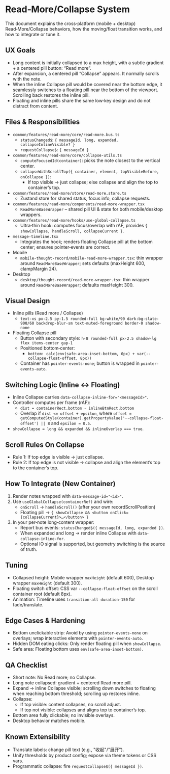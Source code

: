 # Read‑More/Collapse System

This document explains the cross‑platform (mobile + desktop) Read‑More/Collapse behaviors, how the moving/float transition works, and how to integrate or tune it.

## UX Goals
- Long content is initially collapsed to a max height, with a subtle gradient + a centered pill button: “Read more”.
- After expansion, a centered pill “Collapse” appears. It normally scrolls with the note.
- When the inline Collapse pill would be covered near the bottom edge, it seamlessly switches to a floating pill near the bottom of the viewport. Scrolling back restores the inline pill.
- Floating and inline pills share the same low‑key design and do not distract from content.

## Files & Responsibilities
- `common/features/read-more/core/read-more.bus.ts`
  - `statusChanged$`: `{ messageId, long, expanded, collapseInlineVisible? }`
  - `requestCollapse$`: `{ messageId }`
- `common/features/read-more/core/collapse-utils.ts`
  - `computeFocusedId(container)`: picks the note closest to the vertical center.
  - `collapseWithScrollTop({ container, element, topVisibleBefore, onCollapse })`:
    - If top visible → just collapse; else collapse and align the top to container’s top.
- `common/features/read-more/store/read-more.store.ts`
  - Zustand store for shared status, focus info, collapse requests.
- `common/features/read-more/components/read-more-wrapper.tsx`
  - `ReadMoreBaseWrapper` – shared pill UI & state for both mobile/desktop wrappers.
- `common/features/read-more/hooks/use-global-collapse.ts`
  - Ultra‑thin hook: computes focus/overlap with rAF, provides `{ showCollapse, handleScroll, collapseCurrent }`.
- `message-timeline.tsx`
  - Integrates the hook; renders floating Collapse pill at the bottom center; ensures pointer‑events are correct.
- Mobile
  - `mobile-thought-record/mobile-read-more-wrapper.tsx`: thin wrapper around `ReadMoreBaseWrapper`; sets defaults (maxHeight 600, clampMargin 24).
- Desktop
  - `desktop/thought-record/read-more-wrapper.tsx`: thin wrapper around `ReadMoreBaseWrapper`; defaults maxHeight 300.

## Visual Design
- Inline pills (Read more / Collapse)
  - `text-xs px-2.5 py-1.5 rounded-full bg-white/90 dark:bg-slate-900/60 backdrop-blur-sm text-muted-foreground border-0 shadow-none`
- Floating Collapse pill
  - Button with secondary style: `h-8 rounded-full px-2.5 shadow-lg flex items-center gap-1`
  - Positioned bottom‑center:
    - `bottom: calc(env(safe-area-inset-bottom, 0px) + var(--collapse-float-offset, 8px))`
  - Container has `pointer-events-none`; button is wrapped in `pointer-events-auto`.

## Switching Logic (Inline ↔ Floating)
- Inline Collapse carries `data-collapse-inline-for="<messageId>"`.
- Controller computes per frame (rAF):
  - `dist = containerRect.bottom - inlineBtnRect.bottom`
  - Overlap if `dist <= offset + epsilon`, where `offset = getComputedStyle(container).getPropertyValue('--collapse-float-offset') || 8` and `epsilon ≈ 0.5`.
- `showCollapse = long && expanded && inlineOverlap === true`.

## Scroll Rules On Collapse
- Rule 1: If top edge is visible → just collapse.
- Rule 2: If top edge is not visible → collapse and align the element’s top to the container’s top.

## How To Integrate (New Container)
1. Render notes wrapped with `data-message-id="<id>"`.
2. Use `useGlobalCollapse(containerRef)` and wire:
   - `onScroll` → `handleScroll()` (after your own recordScrollPosition)
   - Floating pill → `{ showCollapse && <button onClick={collapseCurrent}>…</button> }`
3. In your per‑note long‑content wrapper:
   - Report bus events: `statusChanged$({ messageId, long, expanded })`.
   - When expanded and long → render inline Collapse with `data-collapse-inline-for`.
   - Optional IO signal is supported, but geometry switching is the source of truth.

## Tuning
- Collapsed height: Mobile wrapper `maxHeight` (default 600), Desktop wrapper `maxHeight` (default 300).
- Floating switch offset: CSS var `--collapse-float-offset` on the scroll container root (default 8px).
- Animation: Timeline uses `transition-all duration-150` for fade/translate.

## Edge Cases & Hardening
- Bottom unclickable strip: Avoid by using `pointer-events-none` on overlays; wrap interactive elements with `pointer-events-auto`.
- Hidden DOM eating clicks: Only render floating pill when `showCollapse`.
- Safe area: Floating bottom uses `env(safe-area-inset-bottom)`.

## QA Checklist
- Short note: No Read more; no Collapse.
- Long note collapsed: gradient + centered Read more pill.
- Expand → inline Collapse visible; scrolling down switches to floating when reaching bottom threshold; scrolling up restores inline.
- Collapse:
  - If top visible: content collapses, no scroll adjust.
  - If top not visible: collapses and aligns top to container’s top.
- Bottom area fully clickable; no invisible overlays.
- Desktop behavior matches mobile.

## Known Extensibility
- Translate labels: change pill text (e.g., "收起"/"展开").
- Unify thresholds by product config; expose via theme tokens or CSS vars.
- Programmatic collapse: fire `requestCollapse$({ messageId })`.
